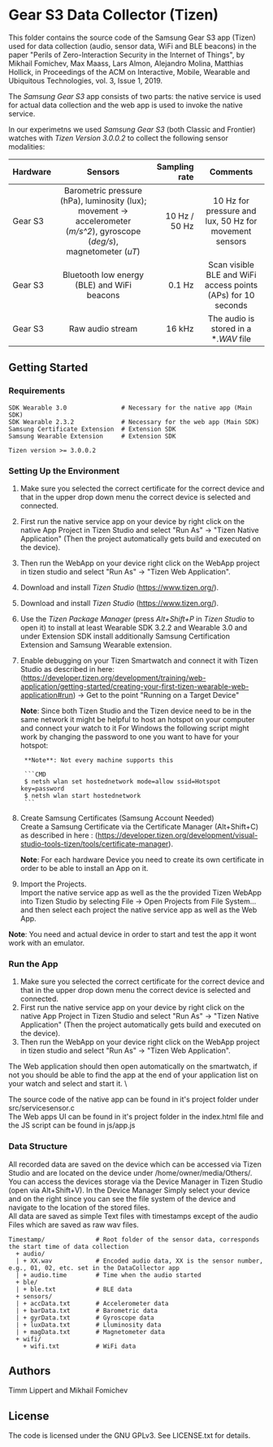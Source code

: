 # Gear S3 Data Collector (Tizen)

This folder contains the source code of the Samsung Gear S3 app (Tizen) used for data collection (audio, sensor data, WiFi and BLE beacons) in the paper "Perils of Zero-Interaction Security in the Internet of Things", by Mikhail Fomichev, Max Maass, Lars Almon, Alejandro Molina, Matthias Hollick, in Proceedings of the ACM on Interactive, Mobile, Wearable and Ubiquitous Technologies, vol. 3, Issue 1, 2019.

The *Samsung Gear S3* app consists of two parts: the native service is used for actual data collection and the web app is used to invoke the native service.  

In our experimetns we used *Samsung Gear S3* (both Classic and Frontier) watches with *Tizen Version 3.0.0.2* to collect the following sensor modalities:

| **Hardware**      | **Sensors**       | **Sampling rate**  | **Comments** |
| ------------- |:-------------:| -----:|:-----------------------:|
| Gear S3  | Barometric pressure (hPa), luminosity (lux);  movement -> accelerometer (*m/s^2*), gyroscope (*deg/s*), magnetometer (*uT*) | 10 Hz / 50 Hz |        10 Hz for pressure and lux, 50 Hz for movement sensors            |
| Gear S3  | Bluetooth low energy (BLE) and WiFi beacons      |   0.1 Hz |  Scan visible BLE and WiFi access points (APs) for 10 seconds     |
| Gear S3  | Raw audio stream   |    16 kHz |     The audio is stored in a **.WAV* file 

## Getting Started

### Requirements

```
SDK Wearable 3.0               # Necessary for the native app (Main SDK)
SDK Wearable 2.3.2             # Necessary for the web app (Main SDK)
Samsung Certificate Extension  # Extension SDK 
Samsung Wearable Extension     # Extension SDK 

Tizen version >= 3.0.0.2 
```

### Setting Up the Environment
1. Make sure you selected the correct certificate for the correct device and that in the upper drop down menu the correct device is selected and connected.
2. First run the native service app on your device by right click on the native App Project in Tizen Studio and select "Run As" -> "Tizen Native Application" (Then the project automatically gets build and executed on the device).
3. Then run the WebApp on your device right click on the WebApp project in tizen studio and select "Run As" -> "Tizen Web Application".



1. Download and install *Tizen Studio* (https://www.tizen.org/).
2. Download and install *Tizen Studio* (https://www.tizen.org/).
2. Use the *Tizen Package Manager* (press *Alt+Shift+P* in *Tizen Studio* to open it) to install at least Wearable SDK 3.2.2 and Wearable 3.0 and under Extension SDK install additionally Samsung Certification Extension and Samsung Wearable extension. 
3. Enable debugging on your Tizen Smartwatch and connect it with Tizen Studio as described in here: (https://developer.tizen.org/development/training/web-application/getting-started/creating-your-first-tizen-wearable-web-application#run) -> Get to the point "Running on a Target Device"
    
    **Note**: Since both Tizen Studio and the Tizen device need to be in the same network it might be helpful to host an hotspot on your computer and connect your watch to it
        For Windows the following script might work by changing the password to one you want to have for your hotspot: 
        
        **Note**: Not every machine supports this
        
        ```CMD
        $ netsh wlan set hostednetwork mode=allow ssid=Hotspot key=password
        $ netsh wlan start hostednetwork
        ```
4. Create Samsung Certificates (Samsung Account Needed) \
Create a Samsung Certificate via the Certificate Manager (Alt+Shift+C) as described in here : (https://developer.tizen.org/development/visual-studio-tools-tizen/tools/certificate-manager).


    **Note**: For each hardware Device you need to create its own certificate in order to be able to install an App on it.

5. Import the Projects. \
Import the native service app as well as the the provided Tizen WebApp into Tizen Studio by selecting File -> Open Projects from File System... and then select each project the native service app as well as the Web App.

**Note**: You need and actual device in order to start and test the app it wont work with an emulator.


### Run the App
1. Make sure you selected the correct certificate for the correct device and that in the upper drop down menu the correct device is selected and connected.
2. First run the native service app on your device by right click on the native App Project in Tizen Studio and select "Run As" -> "Tizen Native Application" (Then the project automatically gets build and executed on the device).
3. Then run the WebApp on your device right click on the WebApp project in tizen studio and select "Run As" -> "Tizen Web Application".

The Web application should then open automatically on the smartwatch, if not you should be able to find the app at the end of your application list on your watch and select and start it. \

The source code of the native app can be found in it's project folder under src/servicesensor.c \
The Web apps UI can be found in it's project folder in the index.html file and the JS script can be found in js/app.js

### Data Structure

All recorded data are saved on the device which can be accessed via Tizen Studio and are located on the device under /home/owner/media/Others/. You can access the devices storage via the Device Manager in Tizen Studio (open via Alt+Shift+V). In the Device Manager Simply select your device and on the right since you can see the file system of the device and navigate to the location of the stored files. \
All data are saved as simple Text files with timestamps except of the audio Files which are saved as raw wav files.

```
Timestamp/              # Root folder of the sensor data, corresponds the start time of data collection
  + audio/
  | + XX.wav            # Encoded audio data, XX is the sensor number, e.g., 01, 02, etc. set in the DataCollector app
  | + audio.time        # Time when the audio started
  + ble/
  | + ble.txt           # BLE data
  + sensors/
  | + accData.txt       # Accelerometer data
  | + barData.txt       # Barometric data
  | + gyrData.txt       # Gyroscope data
  | + luxData.txt       # Lluminosity data
  | + magData.txt       # Magnetometer data
  + wifi/
    + wifi.txt          # WiFi data
```

## Authors

Timm Lippert and Mikhail Fomichev


## License

The code is licensed under the GNU GPLv3. See LICENSE.txt for details.
